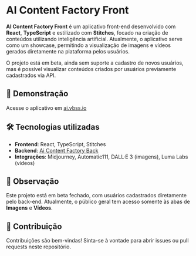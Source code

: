 # AI Content Factory Front  

**AI Content Factory Front** é um aplicativo front-end desenvolvido com **React**, **TypeScript** e estilizado com **Stitches**, focado na criação de conteúdos utilizando inteligência artificial. Atualmente, o aplicativo serve como um showcase, permitindo a visualização de imagens e vídeos gerados diretamente na plataforma pelos usuários.  

O projeto está em beta, ainda sem suporte a cadastro de novos usuários, mas é possível visualizar conteúdos criados por usuários previamente cadastrados via API.  

## 🔗 Demonstração  

Acesse o aplicativo em [ai.vbss.io](https://ai.vbss.io)

## 🛠 Tecnologias utilizadas  

- **Frontend**: React, TypeScript, Stitches
- **Backend**: [Ai Content Factory Back](https://github.com/vbss-io/ai-content-factory-back)
- **Integrações**: Midjourney, Automatic111, DALL·E 3 (imagens), Luma Labs (vídeos)

## 🎯 Observação  

Este projeto está em beta fechado, com usuários cadastrados diretamente pelo back-end. Atualmente, o público geral tem acesso somente às abas de **Imagens** e **Vídeos**.  

## 🌟 Contribuição  

Contribuições são bem-vindas! Sinta-se à vontade para abrir issues ou pull requests neste repositório.  
